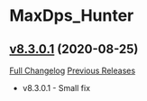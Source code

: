 # MaxDps_Hunter

## [v8.3.0.1](https://github.com/kaminaris/MaxDps-Hunter/tree/v8.3.0.1) (2020-08-25)
[Full Changelog](https://github.com/kaminaris/MaxDps-Hunter/compare/v8.3.0...v8.3.0.1) [Previous Releases](https://github.com/kaminaris/MaxDps-Hunter/releases)

- v8.3.0.1 - Small fix  
